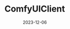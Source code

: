 ---
title: ComfyUIClient
date: 2023-12-06
weight: 30
description: ComfyUIClient aims to make it easier for users to interact with it by enabling code-based calls, facilitating the automation of tasks. https://github.com/comfyanonymous/ComfyUI.
tags: [ web3 ]
externalUrl: https://github.com/XdpCS/Solidity-Learning
---